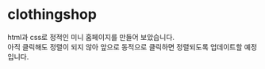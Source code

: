 # clothingshop
html과 css로 정적인 미니 홈페이지를 만들어 보았습니다.   
아직 클릭해도 정렬이 되지 않아 앞으로 동적으로 클릭하면 정렬되도록 업데이트할 예정입니다.
